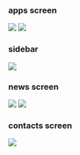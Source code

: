 ### apps screen
![](screen_shots/screen_apps.png)
![](screen_shots/screen_apps_2.png)
### sidebar
![](screen_shots/sidebar.png)
### news screen
![](screen_shots/news_screen.png)
![](screen_shots/news_screen2.png)
### contacts screen
![](screen_shots/contacts_screen.png)
